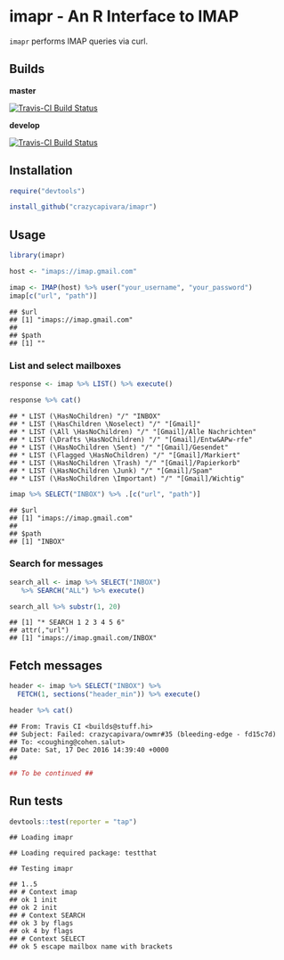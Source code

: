 imapr - An R Interface to IMAP
================

`imapr` performs IMAP queries via curl.

Builds
------

**master**

[![Travis-CI Build Status](https://travis-ci.org/crazycapivara/imapr.svg?branch=master)](https://travis-ci.org/crazycapivara/imapr)

**develop**

[![Travis-CI Build Status](https://travis-ci.org/crazycapivara/imapr.svg?branch=develop)](https://travis-ci.org/crazycapivara/imapr)

Installation
------------

``` r
require("devtools")

install_github("crazycapivara/imapr")
```

Usage
-----

``` r
library(imapr)

host <- "imaps://imap.gmail.com"

imap <- IMAP(host) %>% user("your_username", "your_password")
imap[c("url", "path")]
```

    ## $url
    ## [1] "imaps://imap.gmail.com"
    ## 
    ## $path
    ## [1] ""

### List and select mailboxes

``` r
response <- imap %>% LIST() %>% execute()
```

``` r
response %>% cat()
```

    ## * LIST (\HasNoChildren) "/" "INBOX"
    ## * LIST (\HasChildren \Noselect) "/" "[Gmail]"
    ## * LIST (\All \HasNoChildren) "/" "[Gmail]/Alle Nachrichten"
    ## * LIST (\Drafts \HasNoChildren) "/" "[Gmail]/Entw&APw-rfe"
    ## * LIST (\HasNoChildren \Sent) "/" "[Gmail]/Gesendet"
    ## * LIST (\Flagged \HasNoChildren) "/" "[Gmail]/Markiert"
    ## * LIST (\HasNoChildren \Trash) "/" "[Gmail]/Papierkorb"
    ## * LIST (\HasNoChildren \Junk) "/" "[Gmail]/Spam"
    ## * LIST (\HasNoChildren \Important) "/" "[Gmail]/Wichtig"

``` r
imap %>% SELECT("INBOX") %>% .[c("url", "path")]
```

    ## $url
    ## [1] "imaps://imap.gmail.com"
    ## 
    ## $path
    ## [1] "INBOX"

### Search for messages

``` r
search_all <- imap %>% SELECT("INBOX")
   %>% SEARCH("ALL") %>% execute() 
```

``` r
search_all %>% substr(1, 20)
```

    ## [1] "* SEARCH 1 2 3 4 5 6"
    ## attr(,"url")
    ## [1] "imaps://imap.gmail.com/INBOX"

Fetch messages
--------------

``` r
header <- imap %>% SELECT("INBOX") %>%
  FETCH(1, sections("header_min")) %>% execute()
```

``` r
header %>% cat()
```

    ## From: Travis CI <builds@stuff.hi>
    ## Subject: Failed: crazycapivara/owmr#35 (bleeding-edge - fd15c7d)
    ## To: <coughing@cohen.salut>
    ## Date: Sat, 17 Dec 2016 14:39:40 +0000
    ## 

``` r
## To be continued ##
```

Run tests
---------

``` r
devtools::test(reporter = "tap")
```

    ## Loading imapr

    ## Loading required package: testthat

    ## Testing imapr

    ## 1..5
    ## # Context imap
    ## ok 1 init
    ## ok 2 init
    ## # Context SEARCH
    ## ok 3 by flags
    ## ok 4 by flags
    ## # Context SELECT
    ## ok 5 escape mailbox name with brackets
